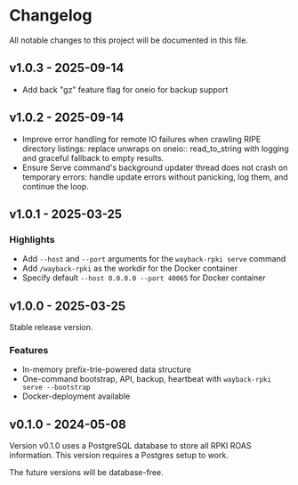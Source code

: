# Changelog

All notable changes to this project will be documented in this file.

## v1.0.3 - 2025-09-14

- Add back "gz" feature flag for oneio for backup support

## v1.0.2 - 2025-09-14

- Improve error handling for remote IO failures when crawling RIPE directory listings: replace unwraps on oneio::
  read_to_string with logging and graceful fallback to empty results.
- Ensure Serve command's background updater thread does not crash on temporary errors: handle update errors without
  panicking, log them, and continue the loop.

## v1.0.1 - 2025-03-25

### Highlights

* Add `--host` and `--port` arguments for the `wayback-rpki serve` command
* Add `/wayback-rpki` as the workdir for the Docker container
* Specify default `--host 0.0.0.0 --port 40065` for Docker container

## v1.0.0 - 2025-03-25

Stable release version.

### Features

* In-memory prefix-trie-powered data structure
* One-command bootstrap, API, backup, heartbeat with `wayback-rpki serve --bootstrap`
* Docker-deployment available

## v0.1.0 - 2024-05-08

Version v0.1.0 uses a PostgreSQL database to store all RPKI ROAS information. This version requires a Postgres setup to
work.

The future versions will be database-free.